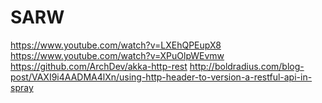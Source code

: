 # SARW
https://www.youtube.com/watch?v=LXEhQPEupX8
https://www.youtube.com/watch?v=XPuOlpWEvmw
https://github.com/ArchDev/akka-http-rest
http://boldradius.com/blog-post/VAXI9i4AADMA4lXn/using-http-header-to-version-a-restful-api-in-spray
